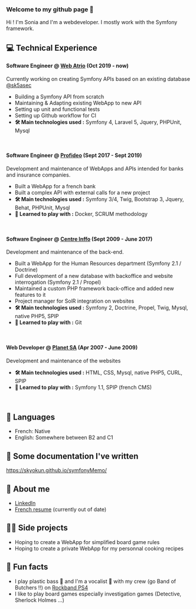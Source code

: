 ### Welcome to my github page 👋 

Hi ! I'm Sonia and I'm a webdeveloper. I mostly work with the Symfony framework. 

## 💻 Technical Experience

#### Software Engineer @ [Web Atrio](http://www.web-atrio.com/) (Oct 2019 - now)

Currently working on creating Symfony APIs based on an existing database [@sk5asec](https://github.com/sk5asec)

* Building a Symfony API from scratch
* Maintaining & Adapting existing WebApp to new API
* Setting up unit and functional tests
* Setting up Github workflow for CI 
* **:hammer_and_wrench: Main technologies used :** Symfony 4, Laravel 5, Jquery, PHPUnit, Mysql 

<br/>

#### Software Engineer @ [Profideo](https://www.profideo.com/) (Sept 2017 - Sept 2019)

Development and maintenance of WebApps and APIs intended for banks and insurance companies.

* Built a WebApp for a french bank
* Built a complex API with external calls for a new project
* **:hammer_and_wrench: Main technologies used :** Symfony 3/4, Twig, Bootstrap 3, Jquery, Behat, PHPUnit, Mysql
* **🌱 Learned to play with :** Docker, SCRUM methodology

<br/>

#### Software Engineer @ [Centre Inffo](https://www.centre-inffo.fr/) (Sept 2009 - June 2017)

Development and maintenance of the back-end.

* Built a WebApp for the Human Resources department (Symfony 2.1 / Doctrine)
* Full development of a new database with backoffice and website interrogation (Symfony 2.1 / Propel)
* Maintained a custom PHP framework back-office and added new features to it
* Project manager for SolR integration on websites
* **:hammer_and_wrench: Main technologies used :** Symfony 2, Doctrine, Propel, Twig, Mysql, native PHP5, SPIP
* **🌱 Learned to play with :** Git

<br/>

#### Web Developer @ [Planet SA](https://www.planet.fr/) (Apr 2007 - June 2009)

Development and maintenance of the websites

* **:hammer_and_wrench: Main technologies used :** HTML, CSS, Mysql, native PHP5, CURL, SPIP
* **🌱 Learned to play with :** Symfony 1.1, SPIP (french CMS)

<br/>

## 💬 Languages
* French: Native
* English: Somewhere between B2 and C1

## :memo: Some documentation I've written 
https://skyokun.github.io/symfonyMemo/

## 🔗 About me 
* [LinkedIn](https://www.linkedin.com/in/sonia-klein-4519a516b/) 
* [French resume](http://sonia.klein.free.fr/cv/) (currently out of date)

## :woman_mechanic: Side projects
* Hoping to create a WebApp for simplified board game rules
* Hoping to create a private WebApp for my personnal cooking recipes

## :game_die: Fun facts 
* I play plastic bass :guitar: and I'm a vocalist :microphone: with my crew (go Band of Butchers !!) on [Rockband PS4](https://www.rockband4.com/)
* I like to play board games especially investigation games (Detective, Sherlock Holmes ...)

<!--
**sKyoKun/sKyoKun** is a ✨ _special_ ✨ repository because its `README.md` (this file) appears on your GitHub profile.

Here are some ideas to get you started:

- 🔭 I’m currently working on ...
- 🌱 I’m currently learning ...
- 👯 I’m looking to collaborate on ...
- 🤔 I’m looking for help with ...
- 💬 Ask me about ...
- 📫 How to reach me: ...
- 😄 Pronouns: ...
- ⚡ Fun fact: ...
-->
